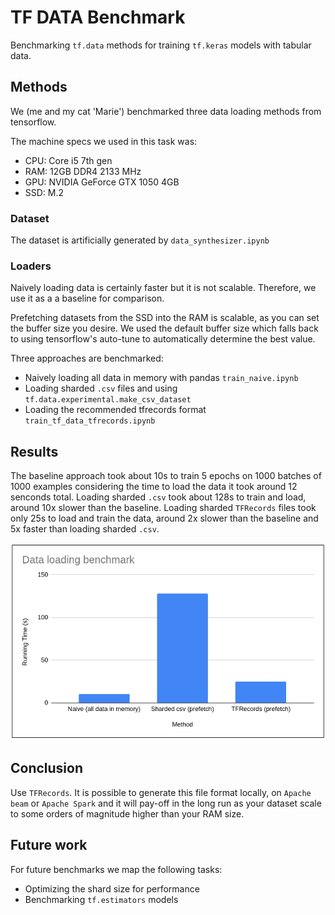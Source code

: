 # TF DATA Benchmark

Benchmarking `tf.data` methods for training `tf.keras` models with tabular data.

## Methods

We (me and my cat 'Marie') benchmarked three data loading methods from tensorflow.

The machine specs we used in this task was:
* CPU: Core i5 7th gen
* RAM: 12GB DDR4 2133 MHz
* GPU: NVIDIA GeForce GTX 1050 4GB
* SSD: M.2

### Dataset

The dataset is artificially generated by `data_synthesizer.ipynb`

### Loaders

Naively loading data is certainly faster but it is not scalable. Therefore, we use it as a a baseline for comparison.

Prefetching datasets from the SSD into the RAM is scalable, as you can set the buffer size you desire. We used the default buffer size which falls back to using tensorflow's auto-tune to automatically determine the best value.

Three approaches are benchmarked:
* Naively loading all data in memory with pandas `train_naive.ipynb`
* Loading sharded `.csv` files and using `tf.data.experimental.make_csv_dataset`
* Loading the recommended tfrecords format `train_tf_data_tfrecords.ipynb`

## Results

The baseline approach took about 10s to train 5 epochs on 1000 batches of 1000 examples considering the time to load the data it took around 12 senconds total. Loading sharded `.csv` took about 128s to train and load, around 10x slower than the baseline. Loading sharded `TFRecords` files took only 25s to load and train the data, around 2x slower than the baseline and 5x faster than loading sharded `.csv`.

![Benchmark results](results.png)

## Conclusion

Use `TFRecords`. It is possible to generate this file format locally, on `Apache beam` or `Apache Spark` and it will pay-off in the long run as your dataset scale to some orders of magnitude higher than your RAM size.

## Future work

For future benchmarks we map the following tasks:
* Optimizing the shard size for performance
* Benchmarking `tf.estimators` models

